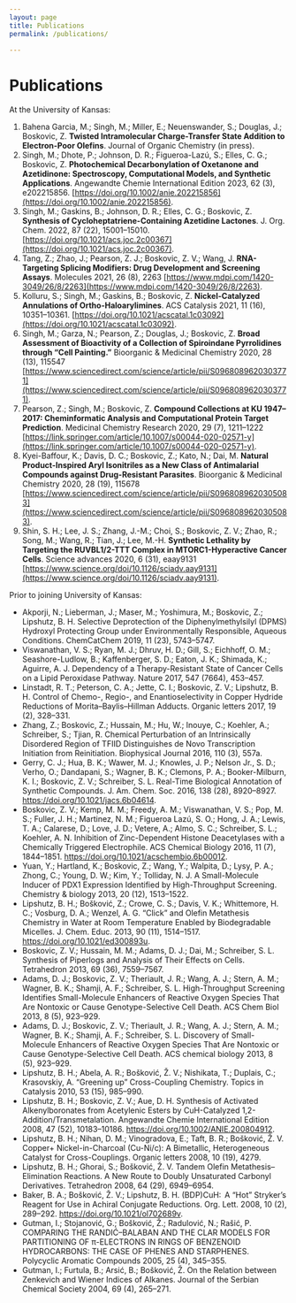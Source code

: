 ```yaml
---
layout: page
title: Publications
permalink: /publications/

---
```

# Publications

At the University of Kansas:

1. Bahena Garcia, M.; Singh, M.; Miller, E.; Neuenswander, S.; Douglas, J.; Boskovic, Z. **Twisted Intramolecular Charge-Transfer State Addition to Electron-Poor Olefins**. Journal of Organic Chemistry (in press).
1. Singh, M.; Dhote, P.; Johnson, D. R.; Figueroa-Lazú, S.; Elles, C. G.; Boskovic, Z. **Photochemical Decarbonylation of Oxetanone and Azetidinone: Spectroscopy, Computational Models, and Synthetic Applications**. Angewandte Chemie International Edition 2023, 62 (3), e202215856. [https://doi.org/10.1002/anie.202215856](https://doi.org/10.1002/anie.202215856).
1. Singh, M.; Gaskins, B.; Johnson, D. R.; Elles, C. G.; Boskovic, Z. **Synthesis of Cycloheptatriene-Containing Azetidine Lactones**. J. Org. Chem. 2022, 87 (22), 15001–15010. [https://doi.org/10.1021/acs.joc.2c00367](https://doi.org/10.1021/acs.joc.2c00367).
1. Tang, Z.; Zhao, J.; Pearson, Z. J.; Boskovic, Z. V.; Wang, J. **RNA-Targeting Splicing Modifiers: Drug Development and Screening Assays**. Molecules 2021, 26 (8), 2263 [https://www.mdpi.com/1420-3049/26/8/2263](https://www.mdpi.com/1420-3049/26/8/2263).
1. Kolluru, S.; Singh, M.; Gaskins, B.; Boskovic, Z. **Nickel-Catalyzed Annulations of Ortho-Haloarylimines**. ACS Catalysis 2021, 11 (16), 10351–10361. [https://doi.org/10.1021/acscatal.1c03092](https://doi.org/10.1021/acscatal.1c03092).
1. Singh, M.; Garza, N.; Pearson, Z.; Douglas, J.; Boskovic, Z. **Broad Assessment of Bioactivity of a Collection of Spiroindane Pyrrolidines through “Cell Painting.”** Bioorganic & Medicinal Chemistry 2020, 28 (13), 115547 [https://www.sciencedirect.com/science/article/pii/S0968089620303771](https://www.sciencedirect.com/science/article/pii/S0968089620303771).
1. Pearson, Z.; Singh, M.; Boskovic, Z. **Compound Collections at KU 1947–2017: Cheminformatic Analysis and Computational Protein Target Prediction**. Medicinal Chemistry Research 2020, 29 (7), 1211–1222 [https://link.springer.com/article/10.1007/s00044-020-02571-y](https://link.springer.com/article/10.1007/s00044-020-02571-y).
1. Kyei-Baffour, K.; Davis, D. C.; Boskovic, Z.; Kato, N.; Dai, M. **Natural Product-Inspired Aryl Isonitriles as a New Class of Antimalarial Compounds against Drug-Resistant Parasites**. Bioorganic & Medicinal Chemistry 2020, 28 (19), 115678 [https://www.sciencedirect.com/science/article/pii/S0968089620305083](https://www.sciencedirect.com/science/article/pii/S0968089620305083).
1. Shin, S. H.; Lee, J. S.; Zhang, J.-M.; Choi, S.; Boskovic, Z. V.; Zhao, R.; Song, M.; Wang, R.; Tian, J.; Lee, M.-H. **Synthetic Lethality by Targeting the RUVBL1/2-TTT Complex in MTORC1-Hyperactive Cancer Cells**. Science advances 2020, 6 (31), eaay9131 [https://www.science.org/doi/10.1126/sciadv.aay9131](https://www.science.org/doi/10.1126/sciadv.aay9131).

Prior to joining University of Kansas:

*  Akporji, N.; Lieberman, J.; Maser, M.; Yoshimura, M.; Boskovic, Z.; Lipshutz, B. H. Selective Deprotection of the Diphenylmethylsilyl (DPMS) Hydroxyl Protecting Group under Environmentally Responsible, Aqueous Conditions. ChemCatChem 2019, 11 (23), 5743–5747.
*  Viswanathan, V. S.; Ryan, M. J.; Dhruv, H. D.; Gill, S.; Eichhoff, O. M.; Seashore-Ludlow, B.; Kaffenberger, S. D.; Eaton, J. K.; Shimada, K.; Aguirre, A. J. Dependency of a Therapy-Resistant State of Cancer Cells on a Lipid Peroxidase Pathway. Nature 2017, 547 (7664), 453–457.
*  Linstadt, R. T.; Peterson, C. A.; Jette, C. I.; Boskovic, Z. V.; Lipshutz, B. H. Control of Chemo-, Regio-, and Enantioselectivity in Copper Hydride Reductions of Morita–Baylis–Hillman Adducts. Organic letters 2017, 19 (2), 328–331.
*  Zhang, Z.; Boskovic, Z.; Hussain, M.; Hu, W.; Inouye, C.; Koehler, A.; Schreiber, S.; Tjian, R. Chemical Perturbation of an Intrinsically Disordered Region of TFIID Distinguishes de Novo Transcription Initiation from Reinitiation. Biophysical Journal 2016, 110 (3), 557a.
* Gerry, C. J.; Hua, B. K.; Wawer, M. J.; Knowles, J. P.; Nelson Jr., S. D.; Verho, O.; Dandapani, S.; Wagner, B. K.; Clemons, P. A.; Booker-Milburn, K. I.; Boskovic, Z. V.; Schreiber, S. L. Real-Time Biological Annotation of Synthetic Compounds. J. Am. Chem. Soc. 2016, 138 (28), 8920–8927. https://doi.org/10.1021/jacs.6b04614.
* Boskovic, Z. V.; Kemp, M. M.; Freedy, A. M.; Viswanathan, V. S.; Pop, M. S.; Fuller, J. H.; Martinez, N. M.; Figueroa Lazú, S. O.; Hong, J. A.; Lewis, T. A.; Calarese, D.; Love, J. D.; Vetere, A.; Almo, S. C.; Schreiber, S. L.; Koehler, A. N. Inhibition of Zinc-Dependent Histone Deacetylases with a Chemically Triggered Electrophile. ACS Chemical Biology 2016, 11 (7), 1844–1851. https://doi.org/10.1021/acschembio.6b00012.
* Yuan, Y.; Hartland, K.; Boskovic, Z.; Wang, Y.; Walpita, D.; Lysy, P. A.; Zhong, C.; Young, D. W.; Kim, Y.; Tolliday, N. J. A Small-Molecule Inducer of PDX1 Expression Identified by High-Throughput Screening. Chemistry & biology 2013, 20 (12), 1513–1522.
* Lipshutz, B. H.; Bošković, Z.; Crowe, C. S.; Davis, V. K.; Whittemore, H. C.; Vosburg, D. A.; Wenzel, A. G. “Click” and Olefin Metathesis Chemistry in Water at Room Temperature Enabled by Biodegradable Micelles. J. Chem. Educ. 2013, 90 (11), 1514–1517. https://doi.org/10.1021/ed300893u.
* Boskovic, Z. V.; Hussain, M. M.; Adams, D. J.; Dai, M.; Schreiber, S. L. Synthesis of Piperlogs and Analysis of Their Effects on Cells. Tetrahedron 2013, 69 (36), 7559–7567.
* Adams, D. J.; Boskovic, Z. V.; Theriault, J. R.; Wang, A. J.; Stern, A. M.; Wagner, B. K.; Shamji, A. F.; Schreiber, S. L. High-Throughput Screening Identifies Small-Molecule Enhancers of Reactive Oxygen Species That Are Nontoxic or Cause Genotype-Selective Cell Death. ACS Chem Biol 2013, 8 (5), 923–929.
* Adams, D. J.; Boskovic, Z. V.; Theriault, J. R.; Wang, A. J.; Stern, A. M.; Wagner, B. K.; Shamji, A. F.; Schreiber, S. L. Discovery of Small-Molecule Enhancers of Reactive Oxygen Species That Are Nontoxic or Cause Genotype-Selective Cell Death. ACS chemical biology 2013, 8 (5), 923–929.
* Lipshutz, B. H.; Abela, A. R.; Bošković, Ž. V.; Nishikata, T.; Duplais, C.; Krasovskiy, A. “Greening up” Cross-Coupling Chemistry. Topics in Catalysis 2010, 53 (15), 985–990.
* Lipshutz, B. H.; Boskovic, Z. V.; Aue, D. H. Synthesis of Activated Alkenylboronates from Acetylenic Esters by CuH-Catalyzed 1,2-Addition/Transmetalation. Angewandte Chemie International Edition 2008, 47 (52), 10183–10186. https://doi.org/10.1002/ANIE.200804912.
* Lipshutz, B. H.; Nihan, D. M.; Vinogradova, E.; Taft, B. R.; Bošković, Ž. V. Copper+ Nickel-in-Charcoal (Cu-Ni/c): A Bimetallic, Heterogeneous Catalyst for Cross-Couplings. Organic letters 2008, 10 (19), 4279.
* Lipshutz, B. H.; Ghorai, S.; Bošković, Ž. V. Tandem Olefin Metathesis–Elimination Reactions. A New Route to Doubly Unsaturated Carbonyl Derivatives. Tetrahedron 2008, 64 (29), 6949–6954.
* Baker, B. A.; Bošković, Ž. V.; Lipshutz, B. H. (BDP)CuH:  A “Hot” Stryker’s Reagent for Use in Achiral Conjugate Reductions. Org. Lett. 2008, 10 (2), 289–292. https://doi.org/10.1021/ol702689v.
* Gutman, I.; Stojanović, G.; Bošković, Ž.; Radulović, N.; Rašić, P. COMPARING THE RANDIĆ–BALABAN AND THE CLAR MODELS FOR PARTITIONING OF π-ELECTRONS IN RINGS OF BENZENOID HYDROCARBONS: THE CASE OF PHENES AND STARPHENES. Polycyclic Aromatic Compounds 2005, 25 (4), 345–355.
* Gutman, I.; Furtula, B.; Arsić, B.; Bošković, Ž. On the Relation between Zenkevich and Wiener Indices of Alkanes. Journal of the Serbian Chemical Society 2004, 69 (4), 265–271.
